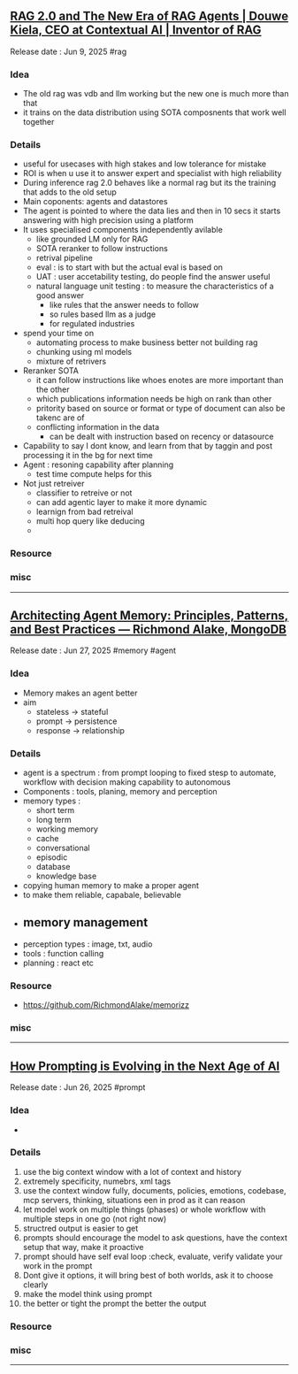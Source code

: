 ## [RAG 2.0 and The New Era of RAG Agents | Douwe Kiela, CEO at Contextual AI | Inventor of RAG](https://www.youtube.com/watch?v=epAUEgF8OfQ)
Release date : Jun 9, 2025 #rag
### Idea
- The old rag was vdb and llm working but the new one is much more than that 
- it trains on the data distribution using SOTA composnents that work well together

### Details
- useful for usecases with high stakes and low tolerance for mistake
- ROI is when u use it to answer expert and specialist with high reliability
- During inference rag 2.0 behaves like a normal rag but its the training that adds to the old setup
- Main coponents: agents and datastores
- The agent is pointed to where the data lies and then in 10 secs it starts answering with high precision using a platform
- It uses specialised components independently avilable
    - like grounded LM only for RAG
    - SOTA reranker to follow instructions
    - retrival pipeline 
    - eval :  is to start with but the actual eval is based on
    - UAT : user accetability testing, do people find the answer useful
    - natural language unit testing :  to measure the characteristics of a good answer
        - like rules that the answer needs to follow
        - so rules based llm as a judge
        - for regulated industries
- spend your time on
    - automating process to make business better not building rag
    - chunking using ml models
    - mixture of retrivers 
- Reranker SOTA
    - it can follow instructions like whoes enotes are more important than the other
    - which publications information needs be high on rank than other
    - pritority based on source or format or type of document can also be takenc are of
    - conflicting information in the data
        - can be dealt with instruction based on recency or datasource
- Capability to say I dont know, and learn from that by taggin and post processing it in the bg for next time
- Agent : resoning capability after planning 
    - test time compute helps for this
- Not just retreiver
    - classifier to retreive or not
    - can add agentic layer to make it more dynamic
    - learnign from bad retreival
    - multi hop query like deducing
    - 
### Resource


### misc

---
## [Architecting Agent Memory: Principles, Patterns, and Best Practices — Richmond Alake, MongoDB](https://youtu.be/W2HVdB4Jbjs)
Release date : Jun 27, 2025 #memory #agent
### Idea
- Memory makes an agent better
- aim
    - stateless -> stateful
    - prompt -> persistence
    - response -> relationship

### Details
- agent is a spectrum : from prompt looping to fixed stesp to automate, workflow with decision making capability to autonomous
- Components : tools, planing, memory and perception
- memory types : 
    - short term
    - long term
    - working memory
    - cache
    - conversational
    - episodic
    - database
    - knowledge base
- copying human memory to make a proper agent
- to make them reliable, capabale, believable
- memory management
    - 
- perception types : image, txt, audio
- tools : function calling
- planning : react etc

### Resource
- https://github.com/RichmondAlake/memorizz

### misc

---


## [How Prompting is Evolving in the Next Age of AI](https://youtu.be/POLFZdG54Kw)
Release date : Jun 26, 2025 #prompt
### Idea
- 

### Details
1. use the big context window with a lot of context and history
2. extremely specificity, numebrs, xml tags
3. use the context window fully, documents, policies, emotions, codebase, mcp servers, thinking, situations een in prod as it can reason
4. let model work on multiple things (phases) or whole workflow with multiple steps in one go (not right now)
5. structred output is easier to get
6. prompts should encourage the model to ask questions, have the context setup that way, make it proactive
7. prompt should have self eval loop :check, evaluate, verify validate your work in the prompt
8. Dont give it options, it will bring best of both worlds, ask it to choose clearly
9. make the model think using prompt
10. the better or tight the prompt the better the output

### Resource


### misc

---

